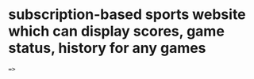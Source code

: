 #  subscription-based sports website which can display scores, game status, history for any games
    =>
